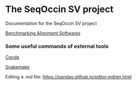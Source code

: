 # The SeqOccin SV project
Documentation for the SeqOccin SV project

[Benchmarking Alignment Softwares](BenchmarkAlign.md)

### Some useful commands of external tools

[Conda](Conda.md)

[Snakemake](Snakemake.md)

Editing a .md file: https://pandao.github.io/editor.md/en.html



